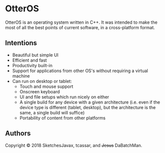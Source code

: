 # OtterOS
OtterOS is an operating system written in C++. It was intended to make the most of all the best points of current software, in a cross-platform format.

## Intentions
* Beautiful but simple UI
* Efficient and fast
* Productivity built-in
* Support for applications from other OS's without requiring a virtual machine
* Can run on desktop or tablet:
  * Touch and mouse support
  * Onscreen keyboard
  * UI and file setups which run nicely on either
  * A single build for any device with a given architecture (i.e. even if the device type is different (tablet, desktop), but the architecture is the same, a single build will suffice)
  * Portability of content from other platforms

## Authors
Copyright © 2018 SketchesJavax, tcassar, and ~~Jesus~~ DaBatchMan.
